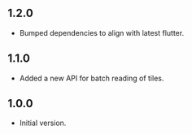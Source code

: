 ## 1.2.0

 - Bumped dependencies to align with latest flutter.

## 1.1.0

 - Added a new API for batch reading of tiles.

## 1.0.0

- Initial version.
